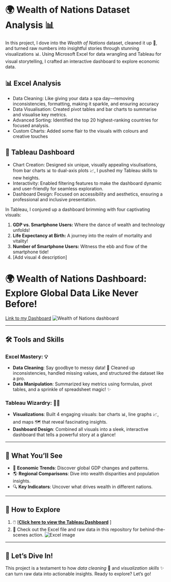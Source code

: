 
# 🌍 Wealth of Nations Dataset Analysis 📊

In this project, I dove into the *Wealth of Nations* dataset, cleaned it up 🧹, and turned raw numbers into insightful stories through stunning visualizations 📊. Using Microsoft Excel for data wrangling and Tableau for visual storytelling, I crafted an interactive dashboard to explore economic data.


## 📊 Excel Analysis

- Data Cleaning: Like giving your data a spa day—removing inconsistencies, formatting, making it sparkle, and ensuring accuracy 
- Data Visualisation: Created pivot tables and bar charts to summarise and visualise key metrics.
- Advanced Sorting: Identified the top 20 highest-ranking countries for focused analysis.
- Custom Charts: Added some flair to the visuals with colours and creative touches 

## 🎨 Tableau Dashboard
- Chart Creation: Designed six unique, visually appealing visulisations, from bar charts 📊 to dual-axis plots 📈, I pushed my Tableau skills to new heights.
- Interactivity: Enabled filtering features to make the dashboard dynamic and user-friendly for seamless exploration.
- Dashboard Design: Focused on accessibility and aesthetics, ensuring a professional and inclusive presentation.

In Tableau, I conjured up a dashboard brimming with four captivating visuals:

1. **GDP vs. Smartphone Users:** Where the dance of wealth and technology unfolds! 
2. **Life Expectancy at Birth:** A journey into the realm of mortality and vitality! 
3. **Number of Smartphone Users:** Witness the ebb and flow of the smartphone tide! 
4. [Add visual 4 description]

# 🌍 Wealth of Nations Dashboard: Explore Global Data Like Never Before!  



[Link to my Dashboard](https://public.tableau.com/app/profile/maryam.begum/viz/MaryamBegumWealthofNationsbytheirGDP/WealthofNationsbytheirGDP)
![Wealth of Nations dashboard](https://github.com/user-attachments/assets/53357521-660a-413b-be95-313d89ab45b9)


---

## 🛠️ Tools and Skills  
### Excel Mastery: 💡  
- **Data Cleaning**: Say goodbye to messy data! 🧽 Cleaned up inconsistencies, handled missing values, and structured the dataset like a pro.  
- **Data Manipulation**: Summarized key metrics using formulas, pivot tables, and a sprinkle of spreadsheet magic! ✨  

### Tableau Wizardry: 🧙‍♂️  
- **Visualizations**: Built 4 engaging visuals: bar charts 📊, line graphs 📈, and maps 🗺️ that reveal fascinating insights.  
- **Dashboard Design**: Combined all visuals into a sleek, interactive dashboard that tells a powerful story at a glance!  

---

## 🌟 What You’ll See  
- 🧭 **Economic Trends**: Discover global GDP changes and patterns.  
- 🌎 **Regional Comparisons**: Dive into wealth disparities and population insights.  
- 🔍 **Key Indicators**: Uncover what drives wealth in different nations.  

---

## 🚀 How to Explore  
1. 🖱️ [**[Click here to view the Tableau Dashboard](https://public.tableau.com/app/profile/maryam.begum/viz/MaryamBegumWealthofNationsbytheirGDP/WealthofNationsbytheirGDP)**  ]
2. 📂 Check out the Excel file and raw data in this repository for behind-the-scenes action.
   ![Excel image](https://github.com/user-attachments/assets/8b6f8f3d-443d-4b2a-a008-9e89ccc2d49a)


---

## 🎉 Let’s Dive In!  
This project is a testament to how *data cleaning* 🧹 and *visualization skills* ✨ can turn raw data into actionable insights. Ready to explore? Let’s go!  
